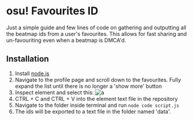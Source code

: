 # osu! Favourites ID

Just a simple guide and few lines of code on gathering and outputting all the beatmap ids from a user's favourites. This allows for fast sharing and un-favouriting even when a beatmap is DMCA'd. 


## Installation

1) Install [node.js](https://nodejs.org/en/)
2) Navigate to the profile page and scroll down to the favourites. Fully expand the list until there is no longer a 'show more' button
3) Inspect element and select this: ![a](https://user-images.githubusercontent.com/109441326/204966062-07b80c6c-dc5e-4940-b012-f7dcb1751546.png)
4) CTRL + C and CTRL + V into the element text file in the repository
5) Navigate to the folder inside terminal and run ```node code script.js```
6) The ids will be exported to a text file in the folder named 'data'.
